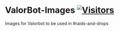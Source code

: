 # ValorBot-Images [![Visitors](https://api.visitorbadge.io/api/visitors?path=https%3A%2F%2Fgithub.com%2FValor-Inc%2FValorBot-Images&countColor=%23263759)](https://visitorbadge.io/status?path=https%3A%2F%2Fgithub.com%2FValor-Inc%2FValorBot-Images)
Images for Valorbot to be used in #raids-and-drops

